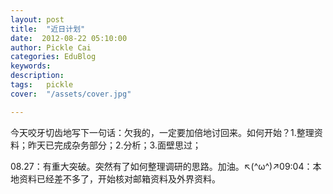 ```yaml
---
layout: post  
title:  "近日计划"
date:  2012-08-22 05:10:00
author: Pickle Cai  
categories: EduBlog  
keywords: 
description:   
tags:	pickle   
cover:  "/assets/cover.jpg"  

---
```


 今天咬牙切齿地写下一句话：欠我的，一定要加倍地讨回来。如何开始？1.整理资料；昨天已完成杂务部分；2.分析；3.面壁思过；

08.27：有重大突破。突然有了如何整理调研的思路。加油。↖(^ω^)↗09:04：本地资料已经差不多了，开始核对邮箱资料及外界资料。						

		    
